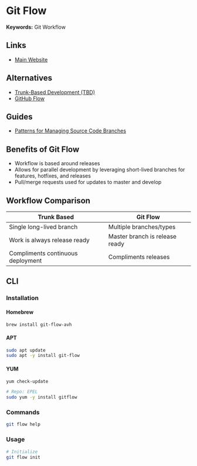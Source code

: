 # Git Flow

**Keywords:** Git Workflow

## Links

- [Main Website](https://jeffkreeftmeijer.com/git-flow/)

<!--
master
develop
feature
release
-->

## Alternatives

- [Trunk-Based Development (TBD)](/trunk-based-development.md)
- [GitHub Flow](/github/github-flow.md)

## Guides

- [Patterns for Managing Source Code Branches](https://martinfowler.com/articles/branching-patterns.html)

## Benefits of Git Flow

- Workflow is based around releases
- Allows for parallel development by leveraging short-lived branches for features, hotfixes, and releases
- Pull/merge requests used for updates to master and develop

## Workflow Comparison

| Trunk Based                       | Git Flow                       |
| --------------------------------- | ------------------------------ |
| Single long-lived branch          | Multiple branches/types        |
| Work is always release ready      | Master branch is release ready |
| Compliments continuous deployment | Compliments releases           |

## CLI

### Installation

#### Homebrew

```sh
brew install git-flow-avh
```

#### APT

```sh
sudo apt update
sudo apt -y install git-flow
```

#### YUM

```sh
yum check-update

# Repo: EPEL
sudo yum -y install gitflow
```

### Commands

```sh
git flow help
```

### Usage

```sh
# Initialize
git flow init
```
